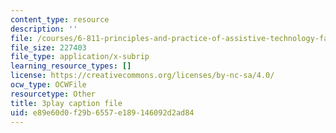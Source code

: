 ```yaml
---
content_type: resource
description: ''
file: /courses/6-811-principles-and-practice-of-assistive-technology-fall-2014/e89e60d0f29b6557e189146092d2ad84_x18bMLW4eO4.srt
file_size: 227403
file_type: application/x-subrip
learning_resource_types: []
license: https://creativecommons.org/licenses/by-nc-sa/4.0/
ocw_type: OCWFile
resourcetype: Other
title: 3play caption file
uid: e89e60d0-f29b-6557-e189-146092d2ad84
---
```

